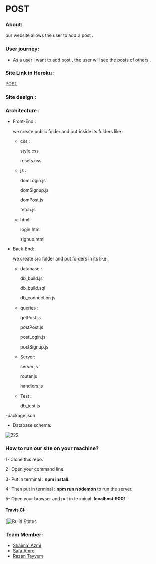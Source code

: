 # POST

### About:
our website allows the user to add a post .
### User journey: 
 - As a user I want to add post , the user will see the posts of others  .
### Site Link in Heroku :
[POST]() 
### Site design :

### Architecture :
- Front-End :

  we create  public folder and put inside its folders like :
   - css :
   
       style.css

       resets.css
  - js :
  
      domLogin.js

      domSignup.js
      
      domPost.js

      fetch.js
   
  - html:
  
    login.html
   
    signup.html
  
- Back-End:

  we create src folder and put folders in its like :

  - database :
  
      db_build.js

      db_build.sql 

      db_connection.js
    
  - queries :
  
      getPost.js
      
      postPost.js
  
      postLogin.js

      postSignup.js
      
  - Server:

    server.js

    router.js
   
    handlers.js

    

   - Test :
  
      db_test.js
      
-package.json

- Database schema:

![222](https://user-images.githubusercontent.com/37650536/49822335-6b9e3780-fd42-11e8-8554-256eefcc294f.png)







 ### How to run our site on your machine?

1- Clone this repo.

2- Open your command line.

3- Put in terminal : **npm install**.

4- Then put in terminal : **npm run nodemon** to run the server. 

5- Open your browser and put in terminal: **localhost:9001**.


#### Travis CI:

[![Build Status]()
### Team Member:

- [Shaima' Azmi](https://github.com/shaima96)
- [Safa Amro](https://github.com/safaaamro)
- [Razan Tayyem](https://github.com/RazanTayyem)



